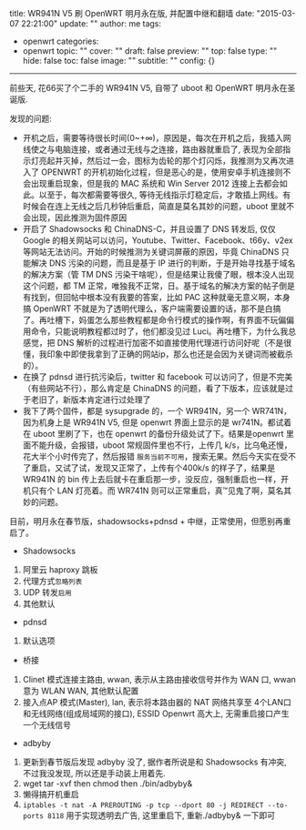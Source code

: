 title: WR941N V5 刷 OpenWRT 明月永在版, 并配置中继和翻墙
date: "2015-03-07 22:21:00"
update: ""
author: me
tags:
- openwrt
categories:
- openwrt
topic: ""
cover: ""
draft: false
preview: ""
top: false
type: ""
hide: false
toc: false
image: ""
subtitle: ""
config: {}


---



前些天, 花66买了个二手的 WR941N V5, 自带了 uboot 和 OpenWRT 明月永在圣诞版.

发现的问题:
- 开机之后，需要等待很长时间(0~+∞)，原因是，每次在开机之后，我插入网线使之与电脑连接，或者通过无线与之连接，路由器就重启了, 表现为全部指示灯亮起并灭掉，然后过一会，图标为齿轮的那个灯闪烁，我推测为又再次进入了 OPENWRT 的开机初始化过程，但是恶心的是，使用安卓手机连接则不会出现重启现象，但是我的 MAC 系统和 Win Server 2012 连接上去都会如此。以至于，每次都需要等很久, 等待无线指示灯稳定后，才敢插上网线。有时候会在连上无线之后几秒钟后重启，简直是莫名其妙的问题，uboot 里就不会出现，因此推测为固件原因
- 开启了 Shadowsocks 和 ChinaDNS-C，并且设置了 DNS 转发后, 仅仅 Google 的相关网站可以访问，Youtube、Twitter、Facebook、t66y、v2ex等网站无法访问。开始的时候推测为关键词屏蔽的原因，毕竟 ChinaDNS 只能解决 DNS 污染的问题，而且是基于 IP 进行的判断，于是开始寻找基于域名的解决方案（管 TM DNS 污染干啥呢），但是结果让我傻了眼，根本没人出现这个问题，都 TM 正常，唯独我不正常，日。基于域名的解决方案的帖子倒是有找到，但回帖中根本没有我要的答案，比如 PAC 这种就毫无意义啊，本身搞 OpenWRT 不就是为了透明代理么，客户端需要设置的话，那不是白搞了。再吐槽下，妈蛋怎么那些教程都是命令行模式的操作啊，有界面不玩偏偏用命令，只能说明教程都过时了，他们都没见过 Luci。再吐槽下，为什么我总感觉，把 DNS 解析的过程进行加密不如直接使用代理进行访问好呢（不是很懂，我印象中即使我拿到了正确的网站ip，那么也还是会因为关键词而被截杀的）。  
- 在换了 pdnsd 进行抗污染后，twitter 和 facebook 可以访问了，但是不完美（有些网站不行），那么肯定是 ChinaDNS 的问题，看了下版本，应该就是过于老旧了，新版本肯定进行过处理了
- 我下了两个固件，都是 sysupgrade 的，一个 WR941N，另一个 WR741N，因为机身上是 WR941N V5, 但是 openwrt 界面上显示的是 wr741N。都试着在 uboot 里刷了下，也在 openwrt 的备份升级处试了下。结果是openwrt 里面不能升级，会报错，uboot 常规固件里也不行，上传几 k/s，比乌龟还慢，花大半个小时传完了，然后报错 `服务当前不可用`，搜索无果。然后今天实在受不了重启，又试了试，发现又正常了，上传有个400k/s 的样子了，结果是 WR941N 的 bin 传上去后就卡在重启那一步，没反应，强制重启也一样，开机只有个 LAN 灯亮着。而 WR741N 则可以正常重启，真™见鬼了啊，莫名其妙的问题。

目前，明月永在春节版，shadowsocks+pdnsd + 中继，正常使用，但愿别再重启了。

- Shadowsocks
1. 阿里云 haproxy 跳板
2. 代理方式`忽略列表`
3. UDP 转发`启用`
4. 其他默认
- pdnsd
1. 默认选项
- 桥接
1. Clinet 模式连接主路由, wwan, 表示从主路由接收信号并作为 WAN 口, wwan 意为 WLAN WAN, 其他默认配置
2. 接入点AP 模式(Master), lan, 表示将本路由器的 NAT 网络共享至 4个LAN口和无线网络(组成局域网的接口), ESSID Openwrt 高大上, 无需重启接口产生一个无线信号
- adbyby
1. 更新到春节版后发现 adbyby 没了, 据作者所说是和 Shadowsocks 有冲突, 不过我没发现, 所以还是手动装上用着先.
2. wget tar -xvf then chmod then ./bin/adbyby&
3. 懒得搞开机重启
4. `iptables -t nat -A PREROUTING -p tcp --dport 80 -j REDIRECT --to-ports 8118`
  用于实现透明去广告, 这里重启下, 重新./adbyby& 一下即可
